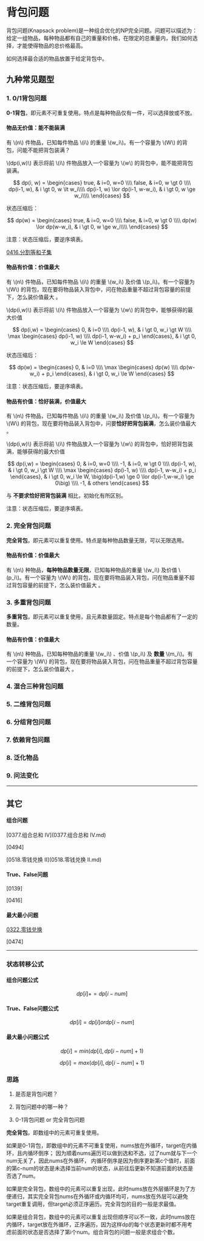 # 背包问题

背包问题(Knapsack problem)是一种组合优化的NP完全问题。问题可以描述为：给定一组物品，每种物品都有自己的重量和价格，在限定的总重量内，我们如何选择，才能使得物品的总价格最高。

如何选择最合适的物品放置于给定背包中。

## 九种常见题型

### 1. 0/1背包问题

**0-1背包**，即元素不可重复使用。特点是每种物品仅有一件，可以选择放或不放。

#### 物品无价值：能不能装满

有 \\(n\\) 件物品，已知每件物品 \\(i\\) 的重量 \\(w_i\\)。有一个容量为 \\(W\\) 的背包，问能不能把背包装满？

\\(dp(i,w)\\) 表示将前 \\(i\\) 件物品放入一个容量为 \\(w\\) 的背包中，能不能把背包装满。

$$
dp(i, w) = 
\begin{cases}
true, & i=0, w=0 \\\\
false, & i=0, w \gt 0 \\\\
dp(i-1, w), & i \gt 0, w \lt w_i\\\\ 
dp(i-1, w) \lor dp(i-1, w-w_i), & i \gt 0, w \ge w_i\\\\ 
\end{cases}
$$

状态压缩后：

$$
dp(w) = 
\begin{cases}
true, & i=0, w=0 \\\\
false, & i=0, w \gt 0 \\\\
dp(w) \lor dp(w-w_i), & i \gt 0, w \ge w_i\\\\ 
\end{cases}
$$

注意：状态压缩后，要逆序填表。


[0416.分割等和子集](0416.分割等和子集.md)


#### 物品有价值：价值最大

有 \\(n\\) 件物品，已知每件物品 \\(i\\) 的重量 \\(w_i\\) 及价值 \\(p_i\\)。有一个容量为 \\(W\\) 的背包，现在要将物品装入背包中，问在物品重量不超过背包容量的前提下，怎么装价值最大 。

\\(dp(i,w)\\) 表示将前 \\(i\\) 件物品放入一个容量为 \\(w\\) 的背包中，能够获得的最大价值

$$
dp(i,w) = 
\begin{cases}
0,  & i=0 \\\\
dp(i-1, w), & i \gt 0, w_i \gt W \\\\
\max
\begin{cases}
dp(i-1, w) \\\\
dp(i-1, w-w_i) + p_i
\end{cases}, & i \gt 0, w_i \le W
\end{cases}
$$

状态压缩后：

$$
dp(w) = 
\begin{cases}
0,  & i=0 \\\\
\max
\begin{cases}
dp(w) \\\\
dp(w-w_i) + p_i
\end{cases}, & i \gt 0, w_i \le W
\end{cases}
$$

注意：状态压缩后，要逆序填表。


#### 物品有价值：恰好装满，价值最大

有 \\(n\\) 件物品，已知每件物品 \\(i\\) 的重量 \\(w_i\\) 及价值 \\(p_i\\)。有一个容量为 \\(W\\) 的背包，现在要将物品装入背包中，问要**恰好把背包装满**，怎么装价值最大 。

\\(dp(i,w)\\) 表示将前 \\(i\\) 件物品放入一个容量为 \\(w\\) 的背包中，恰好把背包装满，能够获得的最大价值

$$
dp(i,w) = 
\begin{cases}
0,  & i=0, w=0 \\\\
-1, & i=0, w \gt 0 \\\\
dp(i-1, w), & i \gt 0, w_i \gt W \\\\
\max
\begin{cases}
dp(i-1, w) \\\\
dp(i-1, w-w_i) + p_i
\end{cases}, & i \gt 0, w_i \le W, \big(dp(i-1,w) \ge 0 \lor dp(i-1,w-w_i) \ge 0\big) \\\\
-1, & others
\end{cases}
$$

与 **不要求恰好把背包装满** 相比，初始化有所区别。

注意：状态压缩后，要逆序填表。

### 2. 完全背包问题

**完全背包**，即元素可以重复使用。特点是每种物品数量无限，可以无限选用。

#### 物品有价值：价值最大

有 \\(n\\) 种物品，**每种物品数量无限**，已知每种物品的重量 \\(w_i\\) 及价值 \\(p_i\\)。有一个容量为 \\(W\\) 的背包，现在要将物品装入背包，问在物品重量不超过背包容量的前提下，怎么装价值最大 。



### 3. 多重背包问题

**多重背包**，即元素可以重复使用，且元素数量固定。特点是每个物品都有了一定的数量。

#### 物品有价值：价值最大

有 \\(n\\) 种物品，已知每种物品的重量 \\(w_i\\) 、价值 \\(p_i\\) 及 **数量** \\(m_i\\)。有一个容量为 \\(W\\) 的背包，现在要将物品装入背包，问在物品重量不超过背包容量的前提下，怎么装价值最大 。



### 4. 混合三种背包问题


### 5. 二维背包问题


### 6. 分组背包问题

### 7. 依赖背包问题


### 8. 泛化物品

### 9. 问法变化




****
## 其它

#### 组合问题

[0377.组合总和 Ⅳ](0377.组合总和 Ⅳ.md)

[0494]

[0518.零钱兑换 II](0518.零钱兑换 II.md)

#### True、False问题

[0139]

[0416]

#### 最大最小问题

[0322.零钱兑换](0322.零钱兑换.md)

[0474]

***

### 状态转移公式

<script src="https://cdn.bootcss.com/mathjax/2.7.7/MathJax.js?config=TeX-AMS-MML_HTMLorMML"></script>

#### 组合问题公式

$$dp[i] += dp[i-num]$$

#### True、False问题公式

$$dp[i] = dp[i] or dp[i-num]$$

#### 最大最小问题公式

$$dp[i] = min(dp[i], dp[i-num]+1)$$

$$dp[i] = max(dp[i], dp[i-num]+1)$$

### 思路

1. 是否是背包问题？

2. 背包问题中的哪一种？

3. 0-1背包问题 or 完全背包问题



**完全背包**，即数组中的元素可重复使用。

如果是0-1背包，即数组中的元素不可重复使用，nums放在外循环，target在内循环，且内循环倒序； 因为顺着nums遍历可以做到选和不选，过了num就与下一个num无关了，因此nums在外循环， 内循环倒序是因为倒序更新第c个值时，前面的第c-num的状态是未选择当前num的状态，从前往后更新不知道前面的状态是否选了num。

如果是完全背包，数组中的元素可以重复出现，此时nums放在外层循环是为了方便递归，其实完全背包nums在外循环或内循环均可，nums放在外层可以避免target重复调用，但target必须正序遍历。完全背包的目的一般是求最值。

如果是组合背包，数组中的元素可以重复出现但顺序可以不一致，此时nums放在内循环，target放在外循环，正序遍历，因为这样dp的每个状态更新时都不用考虑前面的状态是否选择了第i个num。组合背包的问题一般是求组合个数。
